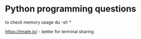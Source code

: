 # Python programming questions
to check memory usage 
du -sh *

https://tmate.io/ - better for terminal sharing
